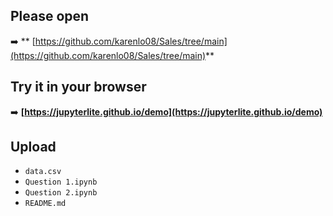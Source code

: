 
## Please open 

➡️ ** [https://github.com/karenlo08/Sales/tree/main](https://github.com/karenlo08/Sales/tree/main)**

## Try it in your browser

➡️ **[https://jupyterlite.github.io/demo](https://jupyterlite.github.io/demo)**

## Upload
- `data.csv`
- `Question 1.ipynb`
- `Question 2.ipynb`
- `README.md`
